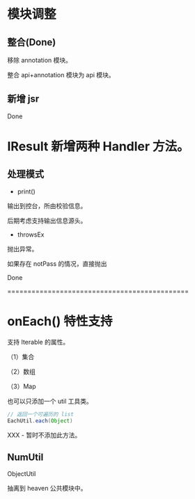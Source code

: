 # 模块调整

## 整合(Done)

移除 annotation 模块。

整合 api+annotation 模块为 api 模块。

## 新增 jsr

Done

# IResult 新增两种 Handler 方法。

## 处理模式

- print()

输出到控台，所由校验信息。

后期考虑支持输出信息源头。

- throwsEx

抛出异常。

如果存在 notPass 的情况，直接抛出

Done

=============================================

# onEach() 特性支持

支持 Iterable 的属性。

（1）集合

（2）数组

（3）Map

也可以只添加一个 util 工具类。

```java
// 返回一个可遍历的 list
EachUtil.each(Object)
```

XXX - 暂时不添加此方法。

## NumUtil

ObjectUtil

抽离到 heaven 公共模块中。
